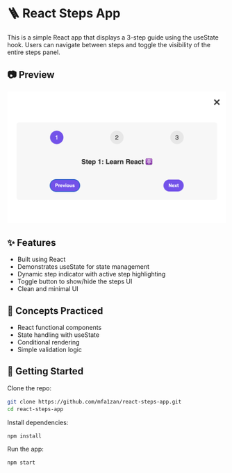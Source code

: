# 🪜 React Steps App

This is a simple React app that displays a 3-step guide using the useState hook. Users can navigate between steps and toggle the visibility of the entire steps panel.

## 📷 Preview
![Web Page Screenshot](./assets/Preview.png)

## ✨ Features
- Built using React
- Demonstrates useState for state management
- Dynamic step indicator with active step highlighting
- Toggle button to show/hide the steps UI
- Clean and minimal UI

## 🧠 Concepts Practiced
- React functional components
- State handling with useState
- Conditional rendering
- Simple validation logic

## 🚀 Getting Started

Clone the repo:

```bash
git clone https://github.com/mfa1zan/react-steps-app.git
cd react-steps-app
```

Install dependencies:

```bash
npm install
```

Run the app:

```bash
npm start
```


